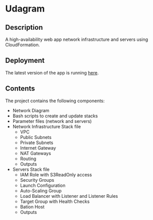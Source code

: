# Udagram 

## Description

A high-availability web app network infrastructure and servers using CloudFormation.

## Deployment

The latest version of the app is running [here](http://udagr-webap-nq25dp9ned3z-2094158975.us-west-2.elb.amazonaws.com/).

## Contents

The project contains the following components:

* Network Diagram
* Bash scripts to create and update stacks
* Parameter files (network and servers)
* Network Infrastructure Stack file
  * VPC
  * Public Subnets
  * Private Subnets
  * Internet Gateway
  * NAT Gateways
  * Routing
  * Outputs
* Servers Stack file
  * IAM Role with S3ReadOnly access
  * Security Groups
  * Launch Configuration
  * Auto-Scaling Group 
  * Load Balancer with Listener and Listener Rules
  * Target Group with Health Checks
  * Bation Host
  * Outputs
